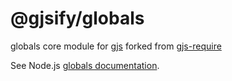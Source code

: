# @gjsify/globals

globals core module for [gjs](https://gitlab.gnome.org/GNOME/gjs) forked from [gjs-require](https://github.com/WebReflection/gjs-require)

See Node.js [globals documentation](https://nodejs.org/api/globals.html).
